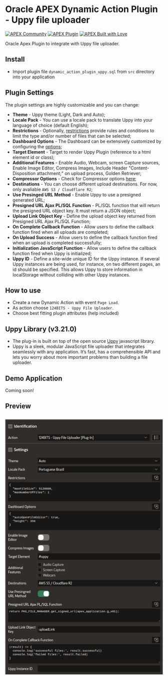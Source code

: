 # Oracle APEX Dynamic Action Plugin - Uppy file uploader

[![APEX Community](https://cdn.rawgit.com/Dani3lSun/apex-github-badges/78c5adbe/badges/apex-community-badge.svg)](https://github.com/Dani3lSun/apex-github-badges) [![APEX Plugin](https://cdn.rawgit.com/Dani3lSun/apex-github-badges/b7e95341/badges/apex-plugin-badge.svg)](https://github.com/Dani3lSun/apex-github-badges)
[![APEX Built with Love](https://cdn.rawgit.com/Dani3lSun/apex-github-badges/7919f913/badges/apex-love-badge.svg)](https://github.com/Dani3lSun/apex-github-badges)

Oracle Apex Plugin to integrate with Uppy file uploader.

## Install
- Import plugin file `dynamic_action_plugin_uppy.sql` from `src` directory into your application

## Plugin Settings
The plugin settings are highly customizable and you can change:
- **Theme** - Uppy theme (Light, Dark and Auto);
- **Locale Pack** - You can use a locale pack to translate Uppy into your language of choice (default English);
- **Restrictions** - Optionally, [restrictions](https://uppy.io/docs/uppy/#restrictions) provide rules and conditions to limit the type and/or number of files that can be selected;
- **Dashboard Options** - The Dashboard can be extensively customized by configuring the [options](https://uppy.io/docs/dashboard/#Options);
- **Target Element** - Target to render Uppy Plugin (reference to a html element id or class);
- **Additional Features** - Enable Audio, Webcam, screen Capture sources, Enable Image Editor, Compress Images, Include Header "Content-Disposition attachment;" on upload process, Golden Retriever;
- **Compressor Options** - Check for Compressor options [here](https://github.com/fengyuanchen/compressorjs#options);
- **Destinations** - You can choose different upload destinations. For now, only avaliable `AWS S3 / Cloudflare R2`;
- **Use Presinged URL Method** - Enable Uppy to use a presigned generated URL;
- **Presigned URL Ajax PL/SQL Function** - PL/SQL function that will return the presigned URL object key. It must return a JSON object;
- **Upload Link Object Key** - Define the upload object key returned from Presigned URL Ajax PL/SQL Function;
- **On Complete Callback Function** - Allow users to define the callback function fired when all uploads are completed;
- **On Upload Success** - Allow users to define the callback function fired when an upload is completed successfully;
- **Initialization JavaScript Function** - Allow users to define the callback function fired when Uppy is initialized;
- **Uppy ID** - Define a site-wide unique ID for the Uppy instance. If several Uppy instances are being used, for instance, on two different pages, an id should be specified. This allows Uppy to store information in localStorage without colliding with other Uppy instances.

## How to use
- Create a new Dynamic Action with event `Page Load`.
- As action choose `124BITS - Uppy File Uploader`.
- Choose best fitting plugin attributes (help included)

## Uppy Library (v3.21.0)
- The plug-in is built on top of the open source [Uppy](https://uppy.io/) javascript library.
- Uppy is a sleek, modular JavaScript file uploader that integrates seamlessly with any application. It’s fast, has a comprehensible API and lets you worry about more important problems than building a file uploader.

## Demo Application
Coming soon!

## Preview
## ![](https://github.com/124bits/oracle-apex-plugin-uppy/blob/d3a32485d261f693e069d83d12998577f10fe31d/img/uppy-plugin-settings.png?raw=true)